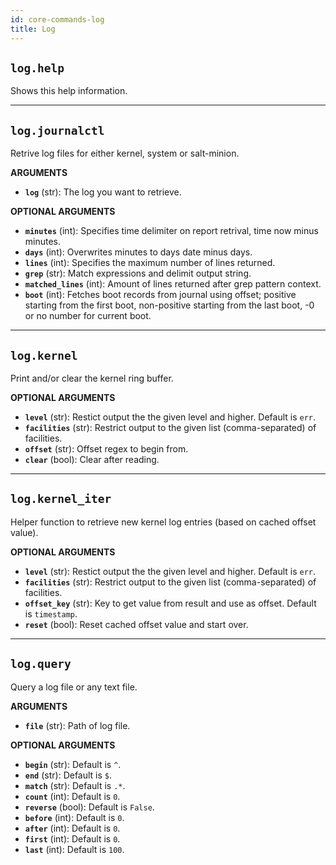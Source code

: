 ```yaml
---
id: core-commands-log
title: Log
---
```


## `log.help`

Shows this help information.


----
## `log.journalctl`

Retrive log files for either kernel, system or salt-minion.

**ARGUMENTS**

- **`log`** (str): The log you want to retrieve.

**OPTIONAL ARGUMENTS**

- **`minutes`** (int): Specifies time delimiter on report retrival, time now minus minutes.
- **`days`** (int): Overwrites minutes to days date minus days.
- **`lines`** (int): Specifies the maximum number of lines returned.
- **`grep`** (str): Match expressions and delimit output string.
- **`matched_lines`** (int): Amount of lines returned after grep pattern context.
- **`boot`** (int): Fetches boot records from journal using offset; positive starting from the first boot, non-positive starting from the last boot, -0 or no number for current boot.


----
## `log.kernel`

Print and/or clear the kernel ring buffer.

**OPTIONAL ARGUMENTS**

  - **`level`** (str): Restict output the the given level and higher. Default is `err`.
  - **`facilities`** (str): Restrict output to the given list (comma-separated) of facilities.
  - **`offset`** (str): Offset regex to begin from.
  - **`clear`** (bool): Clear after reading.


----
## `log.kernel_iter`

Helper function to retrieve new kernel log entries (based on cached offset value).

**OPTIONAL ARGUMENTS**

  - **`level`** (str): Restict output the the given level and higher. Default is `err`.
  - **`facilities`** (str): Restrict output to the given list (comma-separated) of facilities.
  - **`offset_key`** (str): Key to get value from result and use as offset. Default is `timestamp`.
  - **`reset`** (bool): Reset cached offset value and start over.


----
## `log.query`

Query a log file or any text file.

**ARGUMENTS**

  - **`file`** (str): Path of log file.

**OPTIONAL ARGUMENTS**

  - **`begin`** (str): Default is `^`.
  - **`end`** (str): Default is `$`.
  - **`match`** (str): Default is `.*`.
  - **`count`** (int): Default is `0`.
  - **`reverse`** (bool): Default is `False`.
  - **`before`** (int): Default is `0`.
  - **`after`** (int): Default is `0`.
  - **`first`** (int): Default is `0`.
  - **`last`** (int): Default is `100`.
